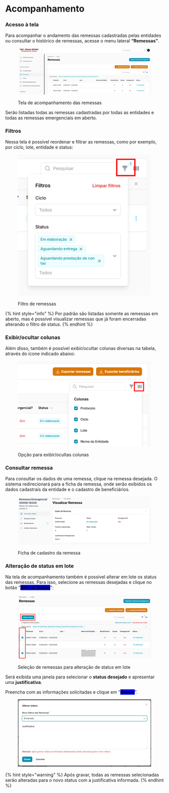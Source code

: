 # Acompanhamento

### Acesso à tela

Para acompanhar o andamento das remessas cadastradas pelas entidades ou consultar o histórico de remessas, acesse o menu lateral **“Remessas”**.

<figure><img src="../../.gitbook/assets/image.png" alt=""><figcaption><p>Tela de acompanhamento das remessas</p></figcaption></figure>

Serão listadas todas as remessas cadastradas por todas as entidades e todas as remessas emergenciais em aberto.

### Filtros

Nessa tela é possível reordenar e filtrar as remessas, como por exemplo, por ciclo, lote, entidade e status:

<figure><img src="../../.gitbook/assets/image (13) (1).png" alt=""><figcaption><p>Filtro de remessas</p></figcaption></figure>

{% hint style="info" %}
Por padrão são listadas somente as remessas em aberto, mas é possível visualizar remessas que já foram encerradas alterando o filtro de status.
{% endhint %}

### Exibir/ocultar colunas

Além disso, também é possível exibir/ocultar colunas diversas na tabela, através do ícone indicado abaixo:

<figure><img src="../../.gitbook/assets/image (1).png" alt=""><figcaption><p>Opção para exibir/ocultas colunas</p></figcaption></figure>

### Consultar remessa

Para consultar os dados de uma remessa, clique na remessa desejada. O sistema redirecionará para a ficha da remessa, onde serão exibidos os dados cadastrais da entidade e o cadastro de beneficiários.

<figure><img src="../../.gitbook/assets/image (2).png" alt=""><figcaption><p>Ficha de cadastro da remessa</p></figcaption></figure>

### Alteração de status em lote

Na tela de acompanhamento também é possível alterar em lote os status das remessas. Para isso, selecione as remessas desejadas e clique no botão "<mark style="background-color:blue;">**Alterar Status**</mark>":

<figure><img src="../../.gitbook/assets/image (4).png" alt=""><figcaption><p>Seleção de remessas para alteração de status em lote</p></figcaption></figure>

Será exibida uma janela para selecionar o **status desejado** e apresentar uma **justificativa**.

Preencha com as informações solicitadas e clique em "<mark style="background-color:blue;">**Gravar**</mark>".

<figure><img src="../../.gitbook/assets/image (5).png" alt=""><figcaption></figcaption></figure>

{% hint style="warning" %}
Após gravar, todas as remessas selecionadas serão alteradas para o novo status com a justificativa informada.
{% endhint %}
